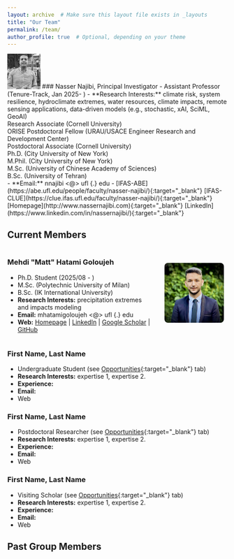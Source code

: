 ```yaml
---
layout: archive  # Make sure this layout file exists in _layouts
title: "Our Team"
permalink: /team/
author_profile: true  # Optional, depending on your theme
---
```


<img src="https://raw.githubusercontent.com/nassernajibi/lab/master/images/nassernajibi_photo.png" width="15%" alt="Nasser photo" />
### Nasser Najibi, Principal Investigator
- Assistant Professor (Tenure-Track, Jan 2025- )
- **Research Interests:** climate risk, system resilience, hydroclimate extremes, water resources, climate impacts, remote sensing applications, data-driven models (e.g., stochastic, xAI, SciML, GeoAI)<br/>
Research Associate (Cornell University)<br/>
ORISE Postdoctoral Fellow (URAU/USACE Engineer Research and Development Center)<br/>
Postdoctoral Associate (Cornell University)<br/>
Ph.D. (City University of New York)<br/>
M.Phil. (City University of New York)<br/>
M.Sc. (University of Chinese Academy of Sciences)<br/>
B.Sc. (University of Tehran)<br/>
- **Email:** nnajibi <@> ufl {.} edu
- [IFAS-ABE](https://abe.ufl.edu/people/faculty/nasser-najibi/){:target="_blank"} [IFAS-CLUE](https://clue.ifas.ufl.edu/faculty/nasser-najibi/){:target="_blank"} [Homepage](http://www.nassernajibi.com){:target="_blank"} [LinkedIn](https://www.linkedin.com/in/nassernajibi/){:target="_blank"} 

## Current Members
<div style="display: flex; align-items: center; gap: 20px;">

  <!-- Left column: text -->
  <div style="flex: 1; max-width: 70%; text-align: left;">
    <h3>Mehdi "Matt" Hatami Goloujeh</h3>
    <ul>
      <li>Ph.D. Student (2025/08 - )</li>
      <li>M.Sc. (Polytechnic University of Milan)</li>
      <li>B.Sc. (IK International University)</li>
      <li><strong>Research Interests:</strong> precipitation extremes and impacts modeling </li>
      <li><strong>Email:</strong> 
        mhatamigoloujeh <@> ufl {.} edu</li>
      <li><strong>Web:</strong> 
        <a href="https://hatamimatt.github.io" target="_blank">Homepage</a> | 
        <a href="https://www.linkedin.com/in/hatamimatt/" target="_blank">LinkedIn</a> | 
        <a href="https://scholar.google.com/citations?user=YOUR_ID" target="_blank">Google Scholar</a> | 
        <a href="https://github.com/HatamiMatt" target="_blank">GitHub</a>
      </li>
    </ul>
  </div>

  <!-- Right column: image -->
  <div style="flex: 1; max-width: 30%; text-align: center;">
    <img src="/images/matt.jpg" alt="Matt Hatami" style="width: 90%; border-radius: 8px;" />
  </div>

</div>


### First Name, Last Name
- Undergraduate Student (see [Opportunities](https://nassernajibi.github.io/lab/opportunities/){:target="_blank"} tab)
- **Research Interests:** expertise 1, expertise 2.
- **Experience:** 
- **Email:**
- Web

### First Name, Last Name
- Postdoctoral Researcher (see [Opportunities](https://nassernajibi.github.io/lab/opportunities/){:target="_blank"} tab)
- **Research Interests:** expertise 1, expertise 2.
- **Experience:** 
- **Email:**
- Web

### First Name, Last Name
- Visiting Scholar (see [Opportunities](https://nassernajibi.github.io/lab/opportunities/){:target="_blank"} tab)
- **Research Interests:** expertise 1, expertise 2.
- **Experience:** 
- **Email:**
- Web

## Past Group Members
